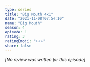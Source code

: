 ```yaml
---
type: series
title: "Big Mouth 4x1"
date: "2021-11-08T07:54:10"
name: "Big Mouth"
season: 4
episode: 1
rating: 3
ratingEmoji: "⭐️⭐️⭐️"
share: false
---
```


_[No review was written for this episode]_
